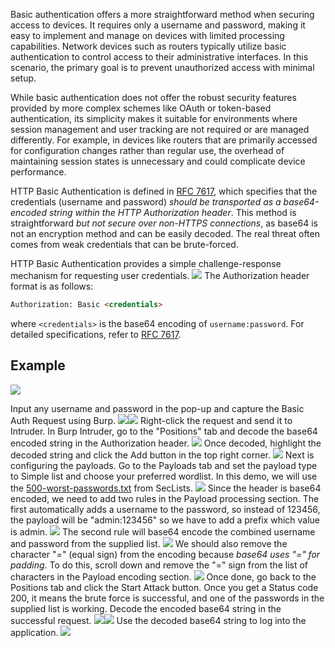 Basic authentication offers a more straightforward method when securing access to devices. It requires only a username and password, making it easy to implement and manage on devices with limited processing capabilities. Network devices such as routers typically utilize basic authentication to control access to their administrative interfaces. In this scenario, the primary goal is to prevent unauthorized access with minimal setup.

While basic authentication does not offer the robust security features provided by more complex schemes like OAuth or token-based authentication, its simplicity makes it suitable for environments where session management and user tracking are not required or are managed differently. For example, in devices like routers that are primarily accessed for configuration changes rather than regular use, the overhead of maintaining session states is unnecessary and could complicate device performance.

HTTP Basic Authentication is defined in [RFC 7617](https://datatracker.ietf.org/doc/html/rfc7617), which specifies that the credentials (username and password) *should be transported as a base64-encoded string within the HTTP Authorization header*. This method is straightforward *but not secure over non-HTTPS connections*, as base64 is not an encryption method and can be easily decoded. The real threat often comes from weak credentials that can be brute-forced.

HTTP Basic Authentication provides a simple challenge-response mechanism for requesting user credentials.
	![](Pasted%20image%2020241127001825.png)
The Authorization header format is as follows:
```html
Authorization: Basic <credentials>
```

where `<credentials>` is the base64 encoding of `username:password`. For detailed specifications, refer to [RFC 7617](https://tools.ietf.org/html/rfc7617).

## Example
![](Pasted%20image%2020241127002000.png)

Input any username and password in the pop-up and capture the Basic Auth Request using Burp.
	![](Pasted%20image%2020241127002012.png)![](Pasted%20image%2020241127002114.png)
Right-click the request and send it to Intruder. In Burp Intruder, go to the "Positions" tab and decode the base64 encoded string in the Authorization header.
	![](Pasted%20image%2020241127002241.png)
Once decoded, highlight the decoded string and click the Add button in the top right corner.
	![](Pasted%20image%2020241127002258.png)
Next is configuring the payloads. Go to the Payloads tab and set the payload type to Simple list and choose your preferred wordlist. In this demo, we will use the [500-worst-passwords.txt](https://github.com/danielmiessler/SecLists/blob/master/Passwords/Common-Credentials/500-worst-passwords.txt) from SecLists.
	![](Pasted%20image%2020241127002326.png)
Since the header is base64 encoded, we need to add two rules in the Payload processing section. 
	The first automatically adds a username to the password, so instead of 123456, the payload will be "admin:123456" so we have to add a prefix which value is admin.
		![](Pasted%20image%2020241127002441.png)
	The second rule will base64 encode the combined username and password from the supplied list.
		![](Pasted%20image%2020241127002510.png)
We should also remove the character "*=*" (equal sign) from the encoding because *base64 uses "=" for padding*. To do this, scroll down and remove the "=" sign from the list of characters in the Payload encoding section.
	![](Pasted%20image%2020241127002554.png)
Once done, go back to the Positions tab and click the Start Attack button. Once you get a Status code 200, it means the brute force is successful, and one of the passwords in the supplied list is working. Decode the encoded base64 string in the successful request.
	![](Pasted%20image%2020241127002624.png)![](Pasted%20image%2020241127002649.png)
Use the decoded base64 string to log into the application.
	![](Pasted%20image%2020241127002706.png)
